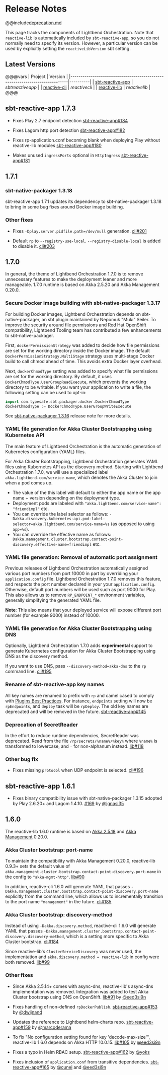 # Release Notes

@@include[deprecation.md](deprecation.md)

This page tracks the components of Lightbend Orchestration. Note that `reactive-lib` is automatically included by `sbt-reactive-app`, so you do not normally
need to specify its version. However, a particular version can be used by explicitly setting the `reactiveLibVersion`
sbt setting.

## Latest Versions

@@@vars
| Project                                                                     |  Version |
|-----------------------------------------------------------------------------|----------|
| [sbt-reactive-app](https://github.com/lightbend/sbt-reactive-app/releases)  | $sbtreactiveapp$   |
| [reactive-cli](https://github.com/lightbend/reactive-cli/releases)          | $reactivecli$  |
| [reactive-lib](https://github.com/lightbend/reactive-lib/releases)          | $reactivelib$  |
@@@

## sbt-reactive-app 1.7.3

- Fixes Play 2.7 endpoint detection [sbt-reactive-app#184][sbt-reactive-app184]
- Fixes Lagom http port detection [sbt-reactive-app#182][sbt-reactive-app182]
- Fixes rp-application.conf becoming blank when deploying Play without reactive-lib modules [sbt-reactive-app#180][sbt-reactive-app180]
- Makes unused `ingressPorts` optional in `HttpIngress` [sbt-reactive-app#181][sbt-reactive-app181]

  [sbt-reactive-app184]: https://github.com/lightbend/sbt-reactive-app/pull/184
  [sbt-reactive-app182]: https://github.com/lightbend/sbt-reactive-app/pull/182
  [sbt-reactive-app181]: https://github.com/lightbend/sbt-reactive-app/pull/181
  [sbt-reactive-app180]: https://github.com/lightbend/sbt-reactive-app/pull/180

## 1.7.1

### sbt-native-packager 1.3.18

sbt-reactive-app 1.7.1 updates its dependency to sbt-native-packager 1.3.18 to bring in some bug fixes around Docker image building.

### Other fixes

- Fixes `-Dplay.server.pidfile.path=/dev/null` generation. [cli#201][cli201]
- Default `rp` to `--registry-use-local`. `--registry-disable-local` is added to disable it. [cli#203][cli203]

  [cli201]: https://github.com/lightbend/reactive-cli/pull/201
  [cli203]: https://github.com/lightbend/reactive-cli/pull/203

## 1.7.0

In general, the theme of Lightbend Orchestration 1.7.0 is to remove unnecessary features to make the deployment leaner and more manageable. 1.7.0 runtime is based on Akka 2.5.20 and Akka Management 0.20.0.

### Secure Docker image building with sbt-native-packager 1.3.17

For building Docker images, Lightbend Orchestration depends on sbt-native-packager, an sbt plugin maintained by Nepomuk "Muki" Seiler. To improve the security around file permissions and Red Hat OpenShift compatibility, Lightbend Tooling team has contributed a few enhancements to sbt-native-packager.

First, `dockerPermissionStrategy` was added to decide how file permissions are set for the working directory inside the Docker image. The default `DockerPermissionStrategy.MultiStage` strategy uses multi-stage Docker build to call chmod ahead of time. This avoids extra Docker layer overhead.

Next, `dockerChmodType` setting was added to specify what file permissions are set for the working directory. By default, it uses `DockerChmodType.UserGroupReadExecute`, which prevents the working directory to be writable. If you want your application to write a file, the following setting can be used to opt-in:

```scala
import com.typesafe.sbt.packager.docker.DockerChmodType
dockerChmodType := DockerChmodType.UserGroupWriteExecute
```

See [sbt-native-packager 1.3.16](https://github.com/sbt/sbt-native-packager/releases/tag/v1.3.16) release note for more details.

### YAML file generation for Akka Cluster Bootstrapping using Kubernetes API

The main feature of Lightbend Orchestration is the automatic generation of Kubernetes configuration  (YAML) files.

For Akka Cluster Bootstrapping, Lightbend Orchestration generates YAML files using Kubernetes API as the discovery method. Starting with Lightbend Orchestration 1.7.0, we will use a specialized label `akka.lightbend.com/service-name`, which denotes the Akka Cluster to join when a pod comes up.

- The value of the this label will default to either the app name or the app name + version depending on the deployment type.
- Deployment pods are labeled with `"akka.lightbend.com/service-name": "friendimpl"` etc.
- You can override the label selector as follows: `-Dakka.discovery.kubernetes-api.pod-label-selector=akka.lightbend.com/service-name=%s` (as opposed to using `app=%s`).
- You can override the  effective name  as follows: `-Dakka.management.cluster.bootstrap.contact-point-discovery.effective-name=friendimpl` etc.

### YAML file generation: Removal of automatic port assignment

Previous releases of Lightbend Orchestration automatically assigned various port numbers from port 10000 in part by overriding your `application.config` file. Lightbend Orchestration 1.7.0 removes this feature, and respects the port number declared in your your `application.config`. Otherwise, default port numbers will be used such as port 9000 for Play. This also allows us to remove `RP_ENDPOINT_*` environment variables, generally simplifying the generated YAML file.

**Note**: This also means that your deployed service will expose different port number (for example 9000) instead of 10000.

### YAML file generation for Akka Cluster Bootstrapping using DNS

Optionally, Lightbend Orchestration 1.7.0 adds **experimental** support to generate Kubernetes configuration for Akka Cluster Bootstrapping using DNS as the discovery method.

If you want to use DNS, pass `--discovery-method=akka-dns` to the `rp` command line. [cli#195][cli195]

### Rename of sbt-reactive-app key names

All key names are renamed to prefix with `rp` and camel cased to comply with [Plugins Best Practices][best-practice]. For instance, `endpoints` setting will now be `rpEndpoints`, and `deploy` task will be `rpDeploy`. The old key names are deprecated and will be removed in the future. [sbt-reactive-app#145][sbt-reactive-app145]

### Deprecation of SecretReader

In the effort to reduce runtime dependencies, SecretReader was deprecated. Read from the file `/rp/secrets/%name%/%key%` where `%name%` is transformed to lowercase, and `-` for non-alphanum instead. [lib#118][lib118]

### Other bug fix

- Fixes missing `protocol` when UDP endpoint is selected. [cli#196][cli196]

  [cli195]: https://github.com/lightbend/reactive-cli/pull/195
  [cli196]: https://github.com/lightbend/reactive-cli/pull/196
  [lib118]: https://github.com/lightbend/reactive-lib/pull/118
  [lib119]: https://github.com/lightbend/reactive-lib/pull/119
  [sbt-reactive-app145]: https://github.com/lightbend/sbt-reactive-app/pull/145
  [best-practice]: https://www.scala-sbt.org/1.x/docs/Plugins-Best-Practices.html

## sbt-reactive-app 1.6.1

- Fixes binary compatibility issue with sbt-native-packager 1.3.15 adopted by Play 2.6.20+ and Lagom 1.4.10. [#169][sbt-reactive-app169] by [@ignasi35][@ignasi35]

## 1.6.0

The reactive-lib 1.6.0 runtime is based on [Akka 2.5.18][akka2518] and [Akka Management][management] 0.20.0.

### Akka Cluster bootstrap: port-name

To maintain the compatibility with Akka Management 0.20.0, reactive-lib 0.9.3+ sets the default value of `akka.management.cluster.bootstrap.contact-point-discovery.port-name` in the config to `"akka-mgmt-http"`. [lib#90][lib90]

In addition, reactive-cli 1.6.0 will generate YAML that passes `-Dakka.management.cluster.bootstrap.contact-point-discovery.port-name` explicitly from the command line, which allows us to incrementally transition to the port name `"management"` in the future. [cli#185][cli185]

### Akka Cluster bootstrap: discovery-method

Instead of using `-Dakka.discovery.method`, reactive-cli 1.6.0 will generate YAML that passes `-Dakka.management.cluster.bootstrap.contact-point-discovery.discovery-method`, which is a setting more specific to Akka Cluster bootstrap. [cli#184][cli184]

Since reactive-lib's `ClusterServiceDiscovery` was never used, the implementation and `akka.discovery.method = reactive-lib` in config were both removed. [lib#99][lib99]

### Other fixes

- Since Akka 2.5.14+ comes with async-dns, reactive-lib's async-dns implementation was removed. Integration was added to test Akka Cluster bootstrap using DNS on OpenShift. [lib#91][lib91] by [@eed3si9n][@eed3si9n]
- Fixes handling of non-defined `rpDockerPublish`. [sbt-reactive-app#153][sbt-reactive-app153] by [@dwijnand][@dwijnand]
- Updates the reference to Lightbend helm-charts repo. [sbt-reactive-app#159][sbt-reactive-app159] by [@marcoderama][@marcoderama]
- To fix "No configuration setting found for key 'decode-max-size'", reactive-lib 1.6.0 depends on Akka HTTP 10.0.15. [lib#105][lib105] by [@eed3si9n][@eed3si9n]
- Fixes a typo in Helm RBAC setup. [sbt-reactive-app#162][sbt-reactive-app162] by [@yoks][@yoks]
- Fixes inclusion of `application.conf` from transitive dependencies. [sbt-reactive-app#165][sbt-reactive-app165] by [@cunei][@cunei] and [@eed3si9n][@eed3si9n]

  [orchestration]: https://developer.lightbend.com/docs/lightbend-orchestration/current/
  [management]: https://developer.lightbend.com/docs/akka-management/current/
  [akka2518]: https://akka.io/blog/news/2018/10/07/akka-2.5.18-released
  [cli]: https://developer.lightbend.com/docs/lightbend-orchestration/current/setup/cli-installation.html
  [sbt-reactive-app]: https://developer.lightbend.com/docs/lightbend-orchestration/current/setup/project-setup.html
  [lib90]: https://github.com/lightbend/reactive-lib/pull/90
  [lib91]: https://github.com/lightbend/reactive-lib/pull/91
  [lib99]: https://github.com/lightbend/reactive-lib/pull/99
  [lib105]: https://github.com/lightbend/reactive-lib/pull/105
  [cli184]: https://github.com/lightbend/reactive-cli/pull/184
  [cli185]: https://github.com/lightbend/reactive-cli/pull/185
  [sbt-reactive-app153]: https://github.com/lightbend/sbt-reactive-app/pull/153
  [sbt-reactive-app159]: https://github.com/lightbend/sbt-reactive-app/pull/159
  [sbt-reactive-app162]: https://github.com/lightbend/sbt-reactive-app/pull/162
  [sbt-reactive-app165]: https://github.com/lightbend/sbt-reactive-app/pull/165
  [sbt-reactive-app169]: https://github.com/lightbend/sbt-reactive-app/pull/169
  [@cunei]: https://github.com/cunei
  [@eed3si9n]: http://github.com/eed3si9n
  [@dwijnand]: https://github.com/dwijnand
  [@marcoderama]: https://github.com/marcoderama
  [@yoks]: https://github.com/yoks
  [@ignasi35]: http://github.com/ignasi35
